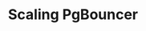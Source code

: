 ---
title: Scaling PgBouncer
menu:
  docs_{{ .version }}:
    identifier: pb-scaling
    name: Scaling
    parent: pb-pgbouncer-guides
    weight: 43
menu_name: docs_{{ .version }}
---
